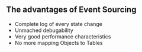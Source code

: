 ## The advantages of Event Sourcing

* Complete log of every state change
* Unmached debugability
* Very good performance characteristics
* No more mapping Objects to Tables